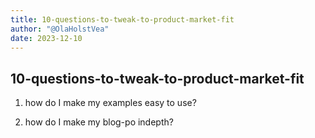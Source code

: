 ```yaml
---
title: 10-questions-to-tweak-to-product-market-fit
author: "@OlaHolstVea"
date: 2023-12-10
---
```




## 10-questions-to-tweak-to-product-market-fit

1. how do I make my examples easy to use?

2. how do I make my blog-po indepth?
